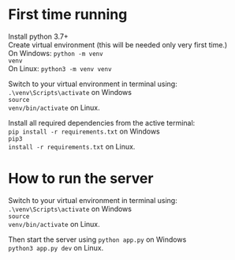 # First time running

Install python 3.7+<br>
Create virtual environment (this will be needed only very first time.)<br>
On Windows:
<code>python -m venv venv</code><br>
On Linux:
<code>python3 -m venv venv</code>

Switch to your virtual environment in terminal using: <br>
<code>.\venv\Scripts\activate</code> on Windows<br>
<code>source venv/bin/activate</code> on Linux.

Install all required dependencies from the active terminal:<br>
<code>pip install -r requirements.txt</code> on Windows<br>
<code>pip3 install -r requirements.txt</code> on Linux.

# How to run the server

Switch to your virtual environment in terminal using: <br>
<code>.\venv\Scripts\activate</code> on Windows<br>
<code>source venv/bin/activate</code> on Linux.

Then start the server using
<code>python app.py</code> on Windows <br>
<code>python3 app.py dev</code> on Linux.
